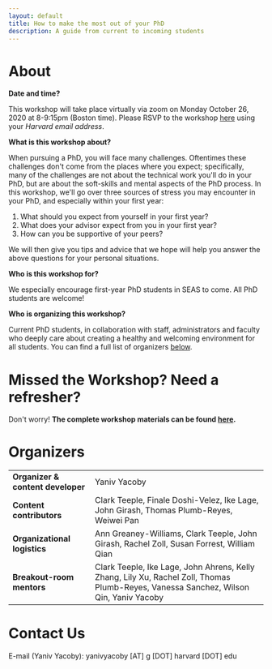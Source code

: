 ```yaml
---
layout: default
title: How to make the most out of your PhD
description: A guide from current to incoming students
---
```



# About

**Date and time?**

This workshop will take place virtually via zoom on Monday October 26, 2020 at 8-9:15pm (Boston time).
Please RSVP to the workshop [here](https://harvard.zoom.us/meeting/register/tJMkfu6pqDwtH9wM0f06y3sRmOq6hX5mn-sq) using your _Harvard email address_.


**What is this workshop about?**

When pursuing a PhD, you will face many challenges.
Oftentimes these challenges don't come from the places where you expect;
specifically, many of the challenges are not about the technical work you'll do in your PhD,
but are about the soft-skills and mental aspects of the PhD process.
In this workshop, we'll go over three sources of stress you may encounter in your PhD,
and especially within your first year:

1. What should you expect from yourself in your first year?
2. What does your advisor expect from you in your first year?
3. How can you be supportive of your peers?

We will then give you tips and advice that we hope will help you
answer the above questions for your personal situations. 

**Who is this workshop for?**

We especially encourage first-year PhD students in SEAS to come. All PhD students are welcome!

**Who is organizing this workshop?**

Current PhD students, in collaboration with staff, administrators and faculty who deeply care about
creating a healthy and welcoming environment for all students. 
You can find a full list of organizers [below](#organizers).


# Missed the Workshop? Need a refresher?

Don't worry! **The complete workshop materials can be found [here](./guide.html).**


# Organizers    

<table>
  <tbody>
    <tr>
      <td><b>Organizer & content developer</b></td>
      <td>Yaniv Yacoby</td>
    </tr>
    <tr>
      <td><b>Content contributors</b></td>
      <td>Clark Teeple, Finale Doshi-Velez, Ike Lage, John Girash, Thomas Plumb-Reyes, Weiwei Pan</td>
    </tr>
    <tr>
      <td><b>Organizational logistics</b></td>
      <td>Ann Greaney-Williams, Clark Teeple, John Girash, Rachel Zoll, Susan Forrest, William Qian</td>
    </tr>
    <tr>
      <td><b>Breakout-room mentors</b></td>
      <td>Clark Teeple, Ike Lage, John Ahrens, Kelly Zhang, Lily Xu, Rachel Zoll, Thomas Plumb-Reyes, Vanessa Sanchez, Wilson Qin, Yaniv Yacoby</td>
    </tr>
  </tbody>
</table>




# Contact Us

E-mail (Yaniv Yacoby): yanivyacoby [AT] g [DOT] harvard [DOT] edu
